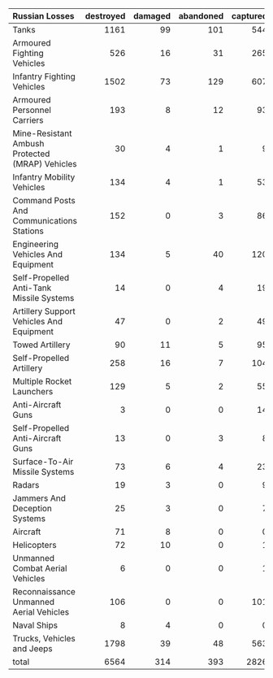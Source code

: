 | Russian Losses                                   |   destroyed |   damaged |   abandoned |   captured |   total |
|:-------------------------------------------------|------------:|----------:|------------:|-----------:|--------:|
| Tanks                                            |        1161 |        99 |         101 |        544 |    1905 |
| Armoured Fighting Vehicles                       |         526 |        16 |          31 |        265 |     838 |
| Infantry Fighting Vehicles                       |        1502 |        73 |         129 |        607 |    2311 |
| Armoured Personnel Carriers                      |         193 |         8 |          12 |         93 |     306 |
| Mine-Resistant Ambush Protected  (MRAP) Vehicles |          30 |         4 |           1 |          9 |      44 |
| Infantry Mobility Vehicles                       |         134 |         4 |           1 |         53 |     192 |
| Command Posts And Communications Stations        |         152 |         0 |           3 |         86 |     241 |
| Engineering Vehicles And Equipment               |         134 |         5 |          40 |        120 |     299 |
| Self-Propelled Anti-Tank Missile Systems         |          14 |         0 |           4 |         19 |      37 |
| Artillery Support Vehicles And Equipment         |          47 |         0 |           2 |         49 |      98 |
| Towed Artillery                                  |          90 |        11 |           5 |         95 |     201 |
| Self-Propelled Artillery                         |         258 |        16 |           7 |        104 |     385 |
| Multiple Rocket Launchers                        |         129 |         5 |           2 |         55 |     191 |
| Anti-Aircraft Guns                               |           3 |         0 |           0 |         14 |      17 |
| Self-Propelled Anti-Aircraft Guns                |          13 |         0 |           3 |          8 |      24 |
| Surface-To-Air Missile Systems                   |          73 |         6 |           4 |         23 |     106 |
| Radars                                           |          19 |         3 |           0 |          9 |      31 |
| Jammers And Deception Systems                    |          25 |         3 |           0 |          7 |      35 |
| Aircraft                                         |          71 |         8 |           0 |          0 |      79 |
| Helicopters                                      |          72 |        10 |           0 |          1 |      83 |
| Unmanned Combat Aerial Vehicles                  |           6 |         0 |           0 |          1 |       7 |
| Reconnaissance Unmanned Aerial Vehicles          |         106 |         0 |           0 |        101 |     207 |
| Naval Ships                                      |           8 |         4 |           0 |          0 |      12 |
| Trucks, Vehicles and Jeeps                       |        1798 |        39 |          48 |        563 |    2448 |
| total                                            |        6564 |       314 |         393 |       2826 |   10097 |